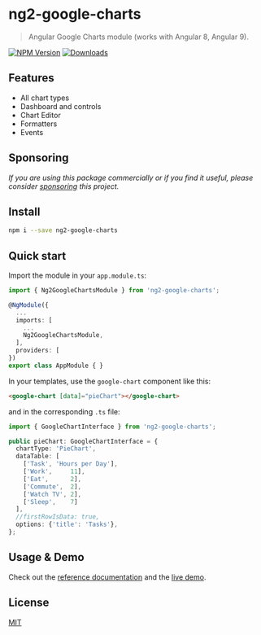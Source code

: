 # ng2-google-charts

> Angular Google Charts module (works with Angular 8, Angular 9).

[![NPM Version][npm-image]][npm-url]
[![Downloads][npm-downloads-image]][npm-downloads-url]

## Features
* All chart types
* Dashboard and controls
* Chart Editor
* Formatters
* Events

## Sponsoring

*If you are using this package commercially or if you find it useful, please
consider [sponsoring][donate-url] this project.*

## Install

```bash
npm i --save ng2-google-charts
```

## Quick start
Import the module in your `app.module.ts`:
```ts
import { Ng2GoogleChartsModule } from 'ng2-google-charts';

@NgModule({
  ...
  imports: [
    ...
    Ng2GoogleChartsModule,
  ],
  providers: [
})
export class AppModule { }
```

In your templates, use the `google-chart` component like this:
```html
<google-chart [data]="pieChart"></google-chart>
```
and in the corresponding `.ts` file:
```ts
import { GoogleChartInterface } from 'ng2-google-charts';

public pieChart: GoogleChartInterface = {
  chartType: 'PieChart',
  dataTable: [
    ['Task', 'Hours per Day'],
    ['Work',     11],
    ['Eat',      2],
    ['Commute',  2],
    ['Watch TV', 2],
    ['Sleep',    7]
  ],
  //firstRowIsData: true,
  options: {'title': 'Tasks'},
};
```

## Usage & Demo
Check out the [reference documentation][reference] and the [live demo][example-page].

## License

[MIT](LICENSE.md)

[npm-image]: https://img.shields.io/npm/v/ng2-google-charts.svg
[npm-url]: https://npmjs.org/package/ng2-google-charts
[npm-downloads-image]: https://img.shields.io/npm/dm/ng2-google-charts.svg
[npm-downloads-url]: https://npmjs.org/package/ng2-google-charts
[reference]: https://www.devrandom.it/software/ng2-google-charts/additional-documentation/usage.html
[example-page]: https://www.devrandom.it/software/ng2-google-charts/demo
[donate-url]: https://github.com/gmazzamuto/ng2-google-charts?sponsor=1
